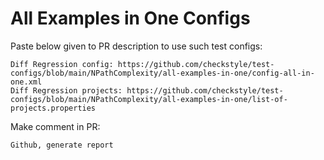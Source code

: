 # All Examples in One Configs
Paste below given to PR description to use such test configs:
```
Diff Regression config: https://github.com/checkstyle/test-configs/blob/main/NPathComplexity/all-examples-in-one/config-all-in-one.xml
Diff Regression projects: https://github.com/checkstyle/test-configs/blob/main/NPathComplexity/all-examples-in-one/list-of-projects.properties
```
Make comment in PR:
```
Github, generate report
```
